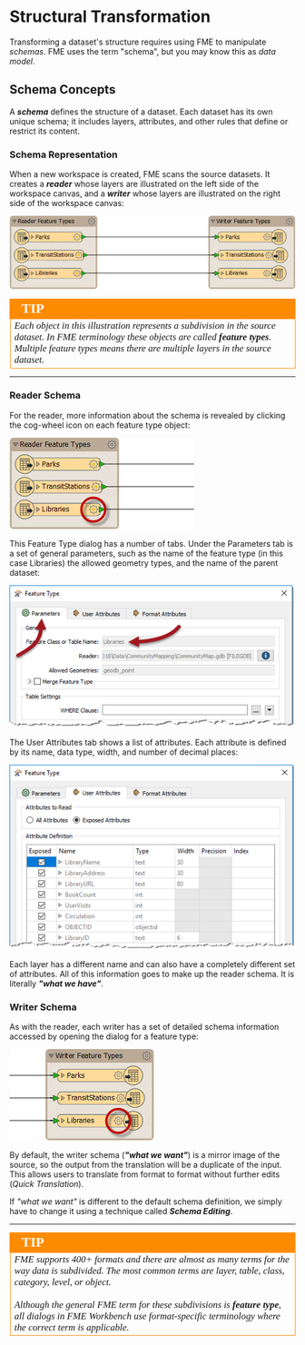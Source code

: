 # Structural Transformation #
Transforming a dataset's structure requires using FME to manipulate *schemas*. FME uses the term "schema", but you may know this as *data model*.

## Schema Concepts ##
A ***schema*** defines the structure of a dataset. Each dataset has its own unique schema; it includes layers, attributes, and other rules that define or restrict its content.

### Schema Representation ###
When a new workspace is created, FME scans the source datasets. It creates a ***reader*** whose layers are illustrated on the left side of the workspace canvas, and a ***writer*** whose layers are illustrated on the right side of the workspace canvas:

![](./Images/Img2.003.ReaderWriterFeatureTypes.png)

<!--Tip Section--> 

<table style="border-spacing: 0px">
<tr>
<td style="vertical-align:middle;background-color:darkorange;border: 2px solid darkorange">
<i class="fa fa-info-circle fa-lg fa-pull-left fa-fw" style="color:white;padding-right: 12px;vertical-align:text-top"></i>
<span style="color:white;font-size:x-large;font-weight: bold;font-family:serif">TIP</span>
</td>
</tr>

<tr>
<td style="border: 1px solid darkorange">
<span style="font-family:serif; font-style:italic; font-size:larger">
Each object in this illustration represents a subdivision in the source dataset. In FME terminology these objects are called <strong>feature types</strong>. Multiple feature types means there are multiple layers in the source dataset.
</span>
</td>
</tr>
</table>

---

### Reader Schema ###
For the reader, more information about the schema is revealed by clicking the cog-wheel icon on each feature type object:

![](./Images/Img2.004.ReaderFeatureTypePropertiesButton.png)

This Feature Type dialog has a number of tabs. Under the Parameters tab is a set of general parameters, such as the name of the feature type (in this case Libraries) the allowed geometry types, and the name of the parent dataset:

![](./Images/Img2.005.ReaderFeatureTypePropertiesDialog.png)

The User Attributes tab shows a list of attributes. Each attribute is defined by its name, data type, width, and number of decimal places:

![](./Images/Img2.006.ReaderFeatureTypePropertiesAttrs.png)

Each layer has a different name and can also have a completely different set of attributes. All of this information goes to make up the reader schema. It is literally ***"what we have"***.


### Writer Schema ###
As with the reader, each writer has a set of detailed schema information accessed by opening the dialog for a feature type:

![](./Images/Img2.007.WriterFeatureTypePropertiesButton.png)

By default, the writer schema (***"what we want"***) is a mirror image of the source, so the output from the translation will be a duplicate of the input. This allows users to translate from format to format without further edits (*Quick Translation*).

If *"what we want"* is different to the default schema definition, we simply have to change it using a technique called ***Schema Editing***.

---

<!--Tip Section--> 

<table style="border-spacing: 0px">
<tr>
<td style="vertical-align:middle;background-color:darkorange;border: 2px solid darkorange">
<i class="fa fa-info-circle fa-lg fa-pull-left fa-fw" style="color:white;padding-right: 12px;vertical-align:text-top"></i>
<span style="color:white;font-size:x-large;font-weight: bold;font-family:serif">TIP</span>
</td>
</tr>

<tr>
<td style="border: 1px solid darkorange">
<span style="font-family:serif; font-style:italic; font-size:larger">
FME supports 400+ formats and there are almost as many terms for the way data is subdivided. The most common terms are layer, table, class, category, level, or object.
<br><br>Although the general FME term for these subdivisions is <strong>feature type</strong>, all dialogs in FME Workbench use format-specific terminology where the correct term is applicable.
</span>
</td>
</tr>
</table>
